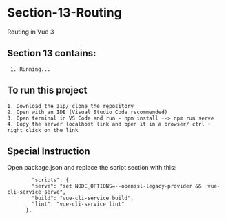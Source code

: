 # Section-13-Routing
Routing in Vue 3

<h2>Section 13 contains:</h2>

     1. Running...

<h2>To run this project</h2>

    1. Download the zip/ clone the repository
    2. Open with an IDE (Visual Studio Code recommended)
    3. Open terminal in VS Code and run - npm install --> npm run serve
    4. Copy the server localhost link and open it in a browser/ ctrl + right click on the link

<h2>Special Instruction</h2>
Open package.json and replace the script section with this:

            "scripts": {
            "serve": "set NODE_OPTIONS=--openssl-legacy-provider &&  vue-cli-service serve",
            "build": "vue-cli-service build",
            "lint": "vue-cli-service lint"
          },

